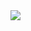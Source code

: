 <img align="center" src="https://github-readme-stats.vercel.app/api/pin/?username=guilhermecf10&repo=SerraJuniorTrainee-readme-stats" />
